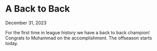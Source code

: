 # A Back to Back

December 31, 2023

For the first time in league history we have a back to back champion! Congrats to Muhammad on the accomplishment. The offseason starts today.
